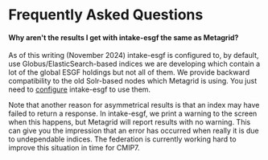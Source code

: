 
# Frequently Asked Questions

#### Why aren't the results I get with intake-esgf the same as Metagrid?

As of this writing (November 2024) intake-esgf is configured to, by default, use Globus/ElasticSearch-based indices we are developing which contain a lot of the global ESGF holdings but not all of them. We provide backward compatibility to the old Solr-based nodes which Metagrid is using. You just need to [configure](configure) intake-esgf to use them.

Note that another reason for asymmetrical results is that an index may have failed to return a response. In intake-esgf, we print a warning to the screen when this happens, but Metagrid will report results with no warning. This can give you the impression that an error has occurred when really it is due to undependable indices. The federation is currently working hard to improve this situation in time for CMIP7.
